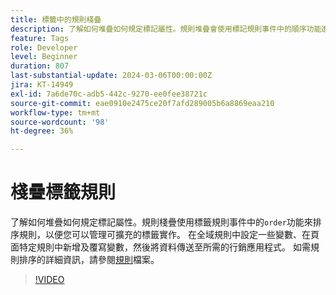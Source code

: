 ```yaml
---
title: 標籤中的規則棧疊
description: 了解如何堆疊如何規定標記屬性。規則堆疊會使用標記規則事件中的順序功能進行規則排序，以便您可以管理可擴展的標記實施。
feature: Tags
role: Developer
level: Beginner
duration: 807
last-substantial-update: 2024-03-06T00:00:00Z
jira: KT-14949
exl-id: 7a6de70c-adb5-442c-9270-ee0fee38721c
source-git-commit: eae0910e2475ce20f7afd289005b6a8869eaa210
workflow-type: tm+mt
source-wordcount: '98'
ht-degree: 36%

---
```


# 棧疊標籤規則

了解如何堆疊如何規定標記屬性。規則棧疊使用標籤規則事件中的`order`功能來排序規則，以便您可以管理可擴充的標籤實作。 在全域規則中設定一些變數、在頁面特定規則中新增及覆寫變數，然後將資料傳送至所需的行銷應用程式。 如需規則排序的詳細資訊，請參閱[規則](https://experienceleague.adobe.com/docs/experience-platform/tags/ui/rules.html#rule-ordering)檔案。

>[!VIDEO](https://video.tv.adobe.com/v/3427710/?learn=on)
